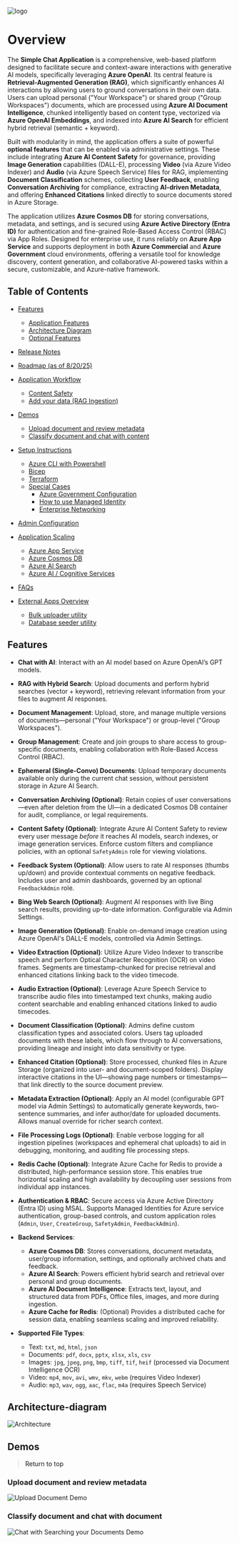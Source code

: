 ![logo](./docs/images/logo-wide.png)

# Overview

The **Simple Chat Application** is a comprehensive, web-based platform designed to facilitate secure and context-aware interactions with generative AI models, specifically leveraging **Azure OpenAI**. Its central feature is **Retrieval-Augmented Generation (RAG)**, which significantly enhances AI interactions by allowing users to ground conversations in their own data. Users can upload personal ("Your Workspace") or shared group ("Group Workspaces") documents, which are processed using **Azure AI Document Intelligence**, chunked intelligently based on content type, vectorized via **Azure OpenAI Embeddings**, and indexed into **Azure AI Search** for efficient hybrid retrieval (semantic + keyword).

Built with modularity in mind, the application offers a suite of powerful **optional features** that can be enabled via administrative settings. These include integrating **Azure AI Content Safety** for governance, providing **Image Generation** capabilities (DALL-E), processing **Video** (via Azure Video Indexer) and **Audio** (via Azure Speech Service) files for RAG, implementing **Document Classification** schemes, collecting **User Feedback**, enabling **Conversation Archiving** for compliance, extracting **AI-driven Metadata**, and offering **Enhanced Citations** linked directly to source documents stored in Azure Storage.

The application utilizes **Azure Cosmos DB** for storing conversations, metadata, and settings, and is secured using **Azure Active Directory (Entra ID)** for authentication and fine-grained Role-Based Access Control (RBAC) via App Roles. Designed for enterprise use, it runs reliably on **Azure App Service** and supports deployment in both **Azure Commercial** and **Azure Government** cloud environments, offering a versatile tool for knowledge discovery, content generation, and collaborative AI-powered tasks within a secure, customizable, and Azure-native framework.

## Table of Contents

- [Features](./docs/features.md)
  - [Application Features](#features)
  - [Architecture Diagram](#architecture-diagram)
  - [Optional Features](./docs/features.md#optional-features) 
- [Release Notes](./RELEASE_NOTES.md)
- [Roadmap (as of 8/20/25)](https://github.com/microsoft/simplechat/discussions/133)
- [Application Workflow](./docs/application_workflows.md)
  - [Content Safety](./docs/application_workflows.md#content-safety---workflow)
  - [Add your data (RAG Ingestion)](./docs/application_workflows.md#add-your-data-rag-ingestion)
- [Demos](#demos)
  - [Upload document and review metadata](#upload-document-and-review-metadata)
  - [Classify document and chat with content](#classify-document-and-chat-with-content)
- [Setup Instructions](./docs/setup_instructions.md)
  - [Azure CLI with Powershell](./docs/setup_instructions.md#azure-cli-with-powershell)
  - [Bicep](./docs/setup_instructions.md#bicep)
  - [Terraform](./docs/setup_instructions.md#hashicorp-terraform)
  - [Special Cases](./docs/setup_instructions_special.md)
    - [Azure Government Configuration](./docs/setup_instructions_special.md#azure-government-configuration)
    - [How to use Managed Identity](./docs/setup_instructions_special.md#how-to-use-managed-identity)
    - [Enterprise Networking](./docs/setup_instructions_special.md#enterprise-networking)
  
- [Admin Configuration](./docs/admin_configuration.md)
- [Application Scaling](./docs/application_scaling.md)
  - [Azure App Service](./docs/application_scaling.md#azure-app-service)
  - [Azure Cosmos DB](./docs/application_scaling.md#azure-cosmos-db)
  - [Azure AI Search](./docs/application_scaling.md#azure-ai-search)
  - [Azure AI / Cognitive Services](./docs/application_scaling.md#azure-ai--cognitive-services-openai-document-intelligence-etc)
- [FAQs](./docs/faqs.md)
- [External Apps Overview](./docs/external_apps_overview.md)
  - [Bulk uploader utility](./docs/external_apps_overview.md#bulk-uploader-utility)
  - [Database seeder utility](./docs/external_apps_overview.md#database-seeder-utility)

## Features

- **Chat with AI**: Interact with an AI model based on Azure OpenAI’s GPT models.

- **RAG with Hybrid Search**: Upload documents and perform hybrid searches (vector + keyword), retrieving relevant information from your files to augment AI responses.

- **Document Management**: Upload, store, and manage multiple versions of documents—personal ("Your Workspace") or group-level ("Group Workspaces").

- **Group Management**: Create and join groups to share access to group-specific documents, enabling collaboration with Role-Based Access Control (RBAC).

- **Ephemeral (Single-Convo) Documents**: Upload temporary documents available only during the current chat session, without persistent storage in Azure AI Search.

- **Conversation Archiving (Optional)**: Retain copies of user conversations—even after deletion from the UI—in a dedicated Cosmos DB container for audit, compliance, or legal requirements.

- **Content Safety (Optional)**: Integrate Azure AI Content Safety to review every user message *before* it reaches AI models, search indexes, or image generation services. Enforce custom filters and compliance policies, with an optional `SafetyAdmin` role for viewing violations.

- **Feedback System (Optional)**: Allow users to rate AI responses (thumbs up/down) and provide contextual comments on negative feedback. Includes user and admin dashboards, governed by an optional `FeedbackAdmin` role.

- **Bing Web Search (Optional)**: Augment AI responses with live Bing search results, providing up-to-date information. Configurable via Admin Settings.

- **Image Generation (Optional)**: Enable on-demand image creation using Azure OpenAI's DALL-E models, controlled via Admin Settings.

- **Video Extraction (Optional)**: Utilize Azure Video Indexer to transcribe speech and perform Optical Character Recognition (OCR) on video frames. Segments are timestamp-chunked for precise retrieval and enhanced citations linking back to the video timecode.

- **Audio Extraction (Optional)**: Leverage Azure Speech Service to transcribe audio files into timestamped text chunks, making audio content searchable and enabling enhanced citations linked to audio timecodes.

- **Document Classification (Optional)**: Admins define custom classification types and associated colors. Users tag uploaded documents with these labels, which flow through to AI conversations, providing lineage and insight into data sensitivity or type.

- **Enhanced Citation (Optional)**: Store processed, chunked files in Azure Storage (organized into user- and document-scoped folders). Display interactive citations in the UI—showing page numbers or timestamps—that link directly to the source document preview.

- **Metadata Extraction (Optional)**: Apply an AI model (configurable GPT model via Admin Settings) to automatically generate keywords, two-sentence summaries, and infer author/date for uploaded documents. Allows manual override for richer search context.

- **File Processing Logs (Optional)**: Enable verbose logging for all ingestion pipelines (workspaces and ephemeral chat uploads) to aid in debugging, monitoring, and auditing file processing steps.

- **Redis Cache (Optional)**: Integrate Azure Cache for Redis to provide a distributed, high-performance session store. This enables true horizontal scaling and high availability by decoupling user sessions from individual app instances.

- **Authentication & RBAC**: Secure access via Azure Active Directory (Entra ID) using MSAL. Supports Managed Identities for Azure service authentication, group-based controls, and custom application roles (`Admin`, `User`, `CreateGroup`, `SafetyAdmin`, `FeedbackAdmin`).

- **Backend Services**:

  -   **Azure Cosmos DB**: Stores conversations, document metadata, user/group information, settings, and optionally archived chats and feedback.
  -   **Azure AI Search**: Powers efficient hybrid search and retrieval over personal and group documents.
  -   **Azure AI Document Intelligence**: Extracts text, layout, and structured data from PDFs, Office files, images, and more during ingestion.
  -   **Azure Cache for Redis**: (Optional) Provides a distributed cache for session data, enabling seamless scaling and improved reliability.

- **Supported File Types**:

  -   Text: `txt`, `md`, `html`, `json`

  *   Documents: `pdf`, `docx`, `pptx`, `xlsx`, `xls`, `csv`
  *   Images: `jpg`, `jpeg`, `png`, `bmp`, `tiff`, `tif`, `heif` (processed via Document Intelligence OCR)
  *   Video: `mp4`, `mov`, `avi`, `wmv`, `mkv`, `webm` (requires Video Indexer)
  *   Audio: `mp3`, `wav`, `ogg`, `aac`, `flac`, `m4a` (requires Speech Service)

## Architecture-diagram

![Architecture](./docs/images/architecture.png)

## Demos

> <a href="#simple-chat" style="text-decoration: none;">Return to top</a>

### Upload document and review metadata

![Upload Document Demo](./docs/images/UploadDocumentDemo.gif)

### Classify document and chat with document

![Chat with Searching your Documents Demo](./docs/images/ChatwithSearchingYourDocsDemo.gif)